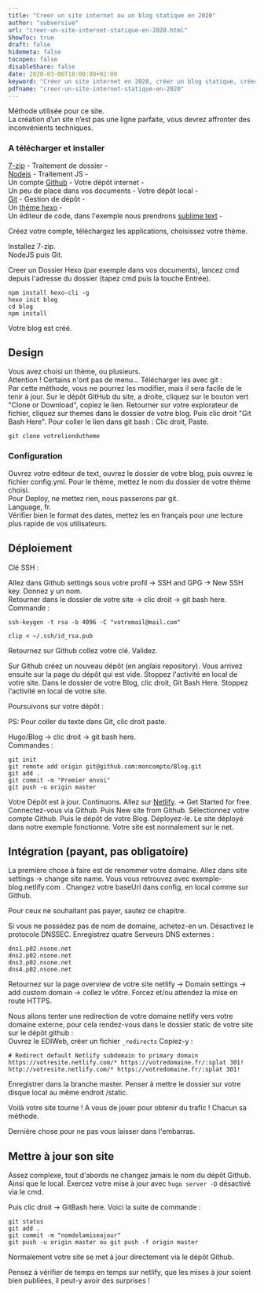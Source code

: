 ```yaml
---
title: "Creer un site internet ou un blog statique en 2020"
author: "subversive"
url: "creer-un-site-internet-statique-en-2020.html"
ShowToc: true
draft: false
hidemeta: false
tocopen: false
disableShare: false
date: 2020-03-06T18:00:00+02:00
keyword: "Créer un site internet en 2020, créer un blog statique, créer un site internet statique, creer un site statique, créer un site, hugo cms, hugo, gohugo, cms statique, website"
pdfname: "creer-un-site-internet-statique-en-2020"
---
```


Méthode utilisée pour ce site.  
La création d’un site n’est pas une ligne parfaite, vous devrez affronter des inconvénients techniques.
<!--more-->

### A télécharger et installer

[7-zip](https://www.7-zip.org/) - Traitement de dossier -  
[Nodejs](https://nodejs.org/en/) - Traitement JS -  
Un compte [Github](https://github.com/) - Votre dépôt internet -  
Un peu de place dans vos documents - Votre dépôt local -  
[Git](https://git-scm.com/) - Gestion de dépôt -  
Un [thème hexo](https://hexo.io/themes/) -  
Un éditeur de code, dans l'exemple nous prendrons [sublime text](https://www.sublimetext.com/) -  

Créez votre compte, téléchargez les applications, choisissez votre thème.  

Installez 7-zip.  
NodeJS puis Git.  

Creer un Dossier Hexo (par exemple dans vos documents), lancez cmd depuis l'adresse du dossier (tapez cmd puis la touche Entrée).  

````angular2
npm install hexo-cli -g
hexo init blog
cd blog
npm install
````

Votre blog est créé.  

## Design

Vous avez choisi un thème, ou plusieurs.  
Attention ! Certains n'ont pas de menu...
Télécharger les avec git :  
Par cette méthode, vous ne pourrez les modifier, mais il sera facile de le tenir à jour.
Sur le dépôt GitHub du site, a droite, cliquez sur le bouton vert "Clone or Download", copiez le lien.
Retourner sur votre explorateur de fichier, cliquez sur themes dans le dossier de votre blog.
Puis clic droit "Git Bash Here".
Pour coller le lien dans git bash : Clic droit, Paste.

```angular2
git clone votreliendutheme
```

### Configuration

Ouvrez votre editeur de text, ouvrez le dossier de votre blog, puis ouvrez le fichier config.yml.
Pour le thème, mettez le nom du dossier de votre thème choisi.  
Pour Deploy, ne mettez rien, nous passerons par git.  
Language, fr.  
Vérifier bien le format des dates, mettez les en français pour une lecture plus rapide de vos utilisateurs.

## Déploiement

Clé SSH :

Allez dans Github settings sous votre profil &#x2192; SSH and GPG &#x2192; New SSH key. Donnez y un nom.  
Retourner dans le dossier de votre site &#x2192; clic droit &#x2192; git bash here.  
Commande :

```angular2
ssh-keygen -t rsa -b 4096 -C "votremail@mail.com"
```

```angular2
clip < ~/.ssh/id_rsa.pub
```

Retournez sur Github collez votre clé. Validez.

Sur Github créez un nouveau dépôt (en anglais repository). Vous arrivez ensuite sur la page du dépôt qui est vide. Stoppez l'activité en local de votre site.
Dans le dossier de votre Blog, clic droit, Git Bash Here. Stoppez l'activité en local de votre site.

Poursuivons sur votre dépôt :

PS: Pour coller du texte dans Git, clic droit paste.

Hugo/Blog &#x2192; clic droit &#x2192; git bash here.  
Commandes :

```angular2
git init  
git remote add origin git@github.com:moncompte/Blog.git  
git add .  
git commit -m "Premier envoi"  
git push -u origin master  
```

Votre Dépôt est à jour. Continuons. Allez sur [Netlify](https://www.netlify.com/). &#x2192; Get Started for free. Connectez-vous via Github.
Puis New site from Github. Sélectionnez votre compte Github. Puis le dépôt de votre Blog. Déployez-le.
Le site déployé dans notre exemple fonctionne. Votre site est normalement sur le net.

## Intégration (payant, pas obligatoire)

La première chose à faire est de renommer votre domaine. Allez dans site settings &#x2192; change site name. Vous vous retrouvez avec exemple-blog.netlify.com . Changez votre baseUrl dans config, en local comme sur Github.

Pour ceux ne souhaitant pas payer, sautez ce chapitre.

Si vous ne possédez pas de nom de domaine, achetez-en un. Désactivez le protocole DNSSEC. Enregistrez quatre Serveurs DNS externes :

```angular2
dns1.p02.nsone.net  
dns2.p02.nsone.net  
dns3.p02.nsone.net  
dns4.p02.nsone.net
```

Retournez sur la page overview de votre site netlify &#x2192; Domain settings &#x2192; add custom domain &#x2192; collez le vôtre. Forcez et/ou attendez la mise en route HTTPS.

Nous allons tenter une redirection de votre domaine netlify vers votre domaine externe, pour cela rendez-vous dans le dossier static de votre site sur le dépôt github :  
Ouvrez le EDIWeb, créer un fichier `_redirects` Copiez-y :


```angular2
# Redirect default Netlify subdomain to primary domain
https://votresite.netlify.com/* https://votredomaine.fr/:splat 301!
http://votresite.netlify.com/* https://votredomaine.fr/:splat 301!

```

Enregistrer dans la branche master.
Penser à mettre le dossier sur votre disque local au même endroit /static.

Voilà votre site tourne !
A vous de jouer pour obtenir du trafic ! Chacun sa méthode.

Dernière chose pour ne pas vous laisser dans l'embarras.

## Mettre à jour son site

Assez complexe, tout d'abords ne changez jamais le nom du dépôt Github. Ainsi que le local.
Exercez votre mise à jour avec `hugo server -D` désactivé via le cmd.

Puis clic droit &#x2192; GitBash here. Voici la suite de commande :

```angular2
git status
git add .  
git commit -m "nomdelamiseajour"
git push -u origin master ou git push -f origin master  
```
Normalement votre site se met à jour directement via le dépôt Github.

Pensez à vérifier de temps en temps sur netlify, que les mises à jour soient bien publiées, il peut-y avoir des surprises !
